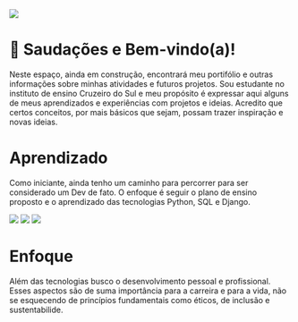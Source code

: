 <picture>
 <img src="https://github.com/vbsilva-cs/design-profissional/blob/main/Logo_Cruzeiro%20do%20sul%20virtual_editado_6.jpg?raw=true">
</picture>
<!-- Ajustar banner -->

 # 👋 Saudações e Bem-vindo(a)!

   Neste espaço, ainda em construção, encontrará meu portifólio e outras informações sobre minhas atividades e futuros projetos. Sou estudante no instituto de ensino Cruzeiro do Sul e meu propósito é expressar aqui alguns de meus aprendizados e experiências com projetos e ideias. Acredito que certos conceitos, por mais básicos que sejam, possam trazer inspiração e novas ideias.

# Aprendizado
  Como iniciante, ainda tenho um caminho para percorrer para ser considerado um Dev de fato. O enfoque é seguir o plano de ensino proposto e o aprendizado das tecnologias Python, SQL e Django.

  <picture>
 <img src="https://github.com/vbsilva-cs/design-profissional/blob/main/-Python%20-%20blue.svg">
</picture>

  <picture>
 <img src="https://github.com/vbsilva-cs/design-profissional/blob/main/-%20MySQL%20-%20blue.svg">
</picture>

  <picture>
 <img src="https://github.com/vbsilva-cs/design-profissional/blob/main/-%20Django%20%20-%20blue.svg">
</picture>


# Enfoque
  Além das tecnologias busco o desenvolvimento pessoal e profissional. Esses aspectos são de suma importância para a carreira e para a vida, não se esquecendo de princípios fundamentais como éticos, de inclusão e sustentabilide.
    

<!--
**vbsilva-cs/vbsilva-cs** is a ✨ _special_ ✨ repository because its `README.md` (this file) appears on your GitHub profile.

Here are some ideas to get you started:

- 🔭 I’m currently working on ...
- 🌱 I’m currently learning GIT, Python and SQL
- 👯 I’m looking to collaborate on ...
- 🤔 I’m looking for help with ...
- 💬 Ask me about ...
- 📫 How to reach me: ...
- 😄 Pronouns: ...
- ⚡ Fun fact: ...
-->
